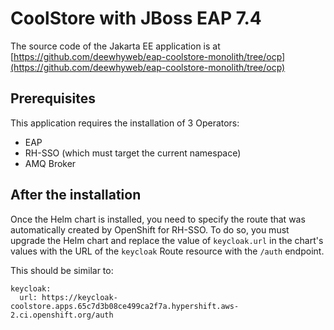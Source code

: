 # CoolStore with JBoss EAP 7.4

The source code of the Jakarta EE application is at [https://github.com/deewhyweb/eap-coolstore-monolith/tree/ocp](https://github.com/deewhyweb/eap-coolstore-monolith/tree/ocp)

## Prerequisites

This application requires the installation of 3 Operators:

* EAP
* RH-SSO (which must target the current namespace)
* AMQ Broker

## After the installation

Once the Helm chart is installed, you need to specify the route that was automatically created by OpenShift for RH-SSO.
To do so, you must upgrade the Helm chart and replace the value of `keycloak.url` in the chart's values with the URL of the `keycloak` Route resource with the `/auth` endpoint.

This should be similar to:

```
keycloak:
  url: https://keycloak-coolstore.apps.65c7d3b08ce499ca2f7a.hypershift.aws-2.ci.openshift.org/auth
```